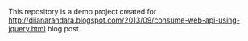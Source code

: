 This repository is a demo project created for http://dilanarandara.blogspot.com/2013/09/consume-web-api-using-jquery.html blog post.
